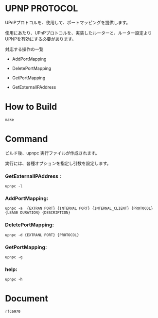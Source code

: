 # UPNP PROTOCOL

UPnPプロトコルを、使用して、ポートマッピングを提供します。

使用にあたり、UPnPプロトコルを、実装したルーターと、ルーター設定よりUPNPを有効にする必要があります。

対応する操作の一覧

- AddPortMapping

- DeletePortMapping 

- GetPortMapping

- GetExternalIPAddress


#  How to Build

    make

# Command

ビルド後、upnpc 実行ファイルが作成されます。

実行には、各種オプションを指定し引数を設定します。



### GetExternalIPAddress  :

    upnpc -l  

### AddPortMapping:

    upnpc -a  {EXTRAN PORT} {INTERNAL PORT} {INTERNAL_CLIENT} {PROTOCOL} {LEASE DURATION} {DESCRIPTION}

### DeletePortMapping:

    upnpc -d {EXTRANL PORT} {PROTOCOL}

### GetPortMapping:

    upnpc -g

### help: 

    upnpc -h



# Document


    rfc6970


